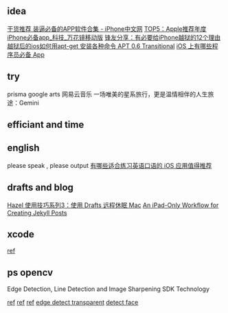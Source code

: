 
## idea
[干货推荐 装逼必备的APP软件合集 - iPhone中文网](http://iphone.tgbus.com/ipzt/softzt/201604/20160421101201.shtml)
[TOP5：Apple推荐年度iPhone必备app_科技_万花镜移动版](http://m.wanhuajing.com/d387936)
[锋友分享：有必要给iPhone越狱的12个理由](http://www.gzhphb.com/article/22/220496.html)
[越狱后的ios如何用apt-get 安装各种命令  APT 0.6 Transitional](http://www.cnblogs.com/hurner/archive/2012/06/11/2544891.html)
[iOS 上有哪些程序员必备 App](https://www.zhihu.com/question/27669429/answer/37569091)

## try
prisma
google arts
网易云音乐
一场唯美的星系旅行，更是温情相伴的人生旅途：Gemini

## efficiant and time

## english

please speak , please output
[有哪些适合练习英语口语的 iOS 应用值得推荐](https://www.zhihu.com/question/21143263)

## drafts and blog

[Hazel 使用技巧系列3：使用 Drafts 远程休眠 Mac](http://www.waerfa.com/hazel-rules-series-sleep-mac-by-ios-drafts/4)
[An iPad-Only Workflow for Creating Jekyll Posts](http://thenewsprint.co/2015/01/29/an-ipadonly-workflow-for-creating-jekyll-posts/)

## xcode

[ref](http://yyny.me/ios/%E6%8F%90%E9%AB%98iOS%E5%BC%80%E5%8F%91%E6%95%88%E7%8E%87%E7%9A%84%E6%96%B9%E6%B3%95%E5%92%8C%E5%B7%A5%E5%85%B7/)


## ps opencv

Edge Detection, Line Detection and Image Sharpening SDK Technology

[ref](http://opencv.org/wp-content/uploads/2013/icvs/ICVS2013%20-%20Opencv%20for%20iOS.pdf)
[ref](http://jackyong.com/wp-content/uploads/2014/02/instant-opencv-for-ios-ebook-.pdf)
[ref](http://stackoverflow.com/questions/19909670/extract-shape-outline-points-from-png-image-in-ios)
[edge detect transparent](http://stackoverflow.com/questions/9107371/ios-outlining-the-opaque-parts-of-a-partly-transparent-image)
[detect face](https://developer.apple.com/library/ios/documentation/GraphicsImaging/Conceptual/CoreImaging/ci_detect_faces/ci_detect_faces.html)
